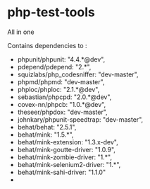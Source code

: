 php-test-tools
==============

All in one

Contains dependencies to :
 -  phpunit/phpunit: "4.4.*@dev",
 -  pdepend/pdepend: "2.*",
 -  squizlabs/php_codesniffer: "dev-master",
 -  phpmd/phpmd: "dev-master",
 -  phploc/phploc: "2.1.*@dev",
 -  sebastian/phpcpd: "2.0.*@dev",
 -  covex-nn/phpcb: "1.0.*@dev",
 -  theseer/phpdox: "dev-master",
 -  johnkary/phpunit-speedtrap: "dev-master",
 -  behat/behat: "2.5.1",
 -  behat/mink: "1.5.*",
 -  behat/mink-extension: "1.3.x-dev",
 -  behat/mink-goutte-driver: "1.0.9",
 -  behat/mink-zombie-driver: "1.*",
 -  behat/mink-selenium2-driver: "1.*",
 -  behat/mink-sahi-driver: "1.1.0"
 -  
 

